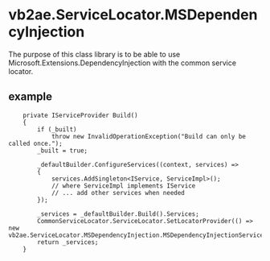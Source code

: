 # vb2ae.ServiceLocator.MSDependencyInjection

The purpose of this class library is to be able to use Microsoft.Extensions.DependencyInjection with the common service locator.


## example 
        private IServiceProvider Build()
        {
            if (_built)
                throw new InvalidOperationException("Build can only be called once.");
            _built = true;

            _defaultBuilder.ConfigureServices((context, services) =>
            {
                services.AddSingleton<IService, ServiceImpl>();
                // where ServiceImpl implements IService
                // ... add other services when needed
            });

            _services = _defaultBuilder.Build().Services;
            CommonServiceLocator.ServiceLocator.SetLocatorProvider(() => new vb2ae.ServiceLocator.MSDependencyInjection.MSDependencyInjectionServiceLocator(_services));
            return _services;
        }